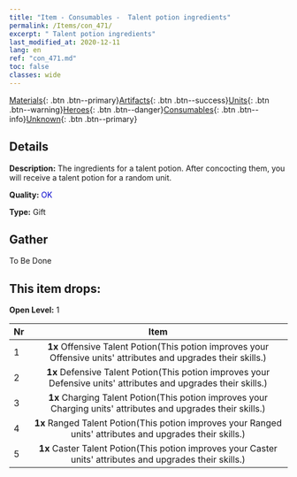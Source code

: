 ```yaml
---
title: "Item - Consumables -  Talent potion ingredients"
permalink: /Items/con_471/
excerpt: " Talent potion ingredients"
last_modified_at: 2020-12-11
lang: en
ref: "con_471.md"
toc: false
classes: wide
---
```

 [Materials](/Items/){: .btn .btn--primary}[Artifacts](/Items/Artifacts/){: .btn .btn--success}[Units](/Items/Units/){: .btn .btn--warning}[Heroes](/Items/Heroes/){: .btn .btn--danger}[Consumables](/Items/Consumables/){: .btn .btn--info}[Unknown](/Items/Unknown/){: .btn .btn--primary}

## Details
 **Description:** The ingredients for a talent potion. After concocting them, you will receive a talent potion for a random unit. 

 **Quality:** <span style="color: #0000CD">OK</span>

 **Type:** Gift

## Gather

  To Be Done

## This item drops:

 **Open Level:** 1

  | Nr |      Item    |
  |:---|:------------:|
  | 1 |  **1x** Offensive Talent Potion(This potion improves your Offensive units' attributes and upgrades their skills.) | 
  | 2 |  **1x** Defensive Talent Potion(This potion improves your Defensive units' attributes and upgrades their skills.) | 
  | 3 |  **1x** Charging Talent Potion(This potion improves your Charging units' attributes and upgrades their skills.) | 
  | 4 |  **1x** Ranged Talent Potion(This potion improves your Ranged units' attributes and upgrades their skills.) | 
  | 5 |  **1x** Caster Talent Potion(This potion improves your Caster units' attributes and upgrades their skills.) | 
